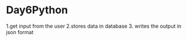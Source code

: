 # Day6Python
1.get input from the user
2.stores data in database 
3. writes the output in json format
